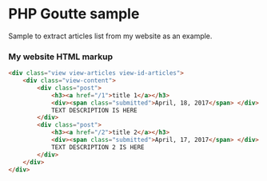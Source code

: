 # PHP Goutte sample

Sample to extract articles list from my website as an example.

### My website HTML markup
```html
<div class="view view-articles view-id-articles">
    <div class="view-content">
        <div class="post">
            <h3><a href="/1">title 1</a></h3>
            <div><span class="submitted">April, 18, 2017</span> </div>
            TEXT DESCRIPTION IS HERE
        </div>
        <div class="post">
            <h3><a href="/2">title 2</a></h3>
            <div><span class="submitted">April, 17, 2017</span> </div>
            TEXT DESCRIPTION 2 IS HERE
        </div>
    </div>
</div>
```
